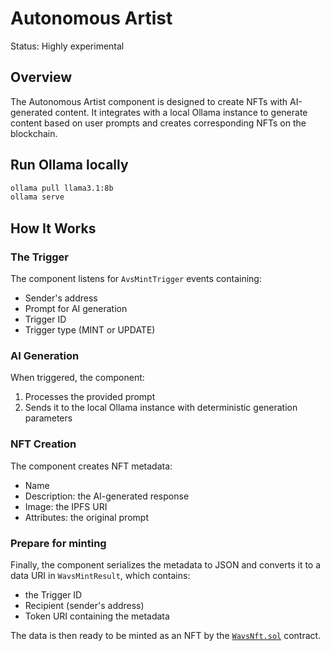 # Autonomous Artist

Status: Highly experimental

## Overview

The Autonomous Artist component is designed to create NFTs with AI-generated content. It integrates with a local Ollama instance to generate content based on user prompts and creates corresponding NFTs on the blockchain.

## Run Ollama locally

```bash
ollama pull llama3.1:8b
ollama serve
```

## How It Works

### The Trigger

The component listens for `AvsMintTrigger` events containing:
- Sender's address
- Prompt for AI generation
- Trigger ID
- Trigger type (MINT or UPDATE)

### AI Generation

When triggered, the component:
1. Processes the provided prompt
2. Sends it to the local Ollama instance with deterministic generation parameters

### NFT Creation

The component creates NFT metadata:
- Name
- Description: the AI-generated response
- Image: the IPFS URI
- Attributes: the original prompt

### Prepare for minting

Finally, the component serializes the metadata to JSON and converts it to a data URI in `WavsMintResult`, which contains:
  - the Trigger ID
  - Recipient (sender's address)
  - Token URI containing the metadata

The data is then ready to be minted as an NFT by the [`WavsNft.sol`](/src/contracts/WavsNft.sol) contract.

